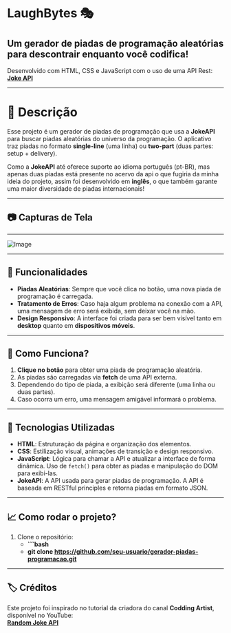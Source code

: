 # **LaughBytes** 🎭


## **Um gerador de piadas de programação aleatórias para descontrair enquanto você codifica!**  
Desenvolvido com HTML, CSS e JavaScript com o uso de uma API Rest: [**Joke API**](https://v2.jokeapi.dev/)

--- 

# 📝 **Descrição**

Esse projeto é um gerador de piadas de programação que usa a **JokeAPI** para buscar piadas aleatórias do universo da programação. O aplicativo traz piadas no formato **single-line** (uma linha) ou **two-part** (duas partes: setup + delivery).

Como a **JokeAPI** até oferece suporte ao idioma português (pt-BR), mas apenas duas piadas está presente no acervo da api o que fugiria da minha ideia do projeto, assim foi desenvolvido em **inglês**, o que também garante uma maior diversidade de piadas internacionais!

---

## 📷 Capturas de Tela

---

![Image](https://github.com/user-attachments/assets/1b4e7aaa-3cfd-4653-b036-8d16fccf6311)

---

## 🔧 **Funcionalidades** 

- **Piadas Aleatórias**: Sempre que você clica no botão, uma nova piada de programação é carregada.
- **Tratamento de Erros**: Caso haja algum problema na conexão com a API, uma mensagem de erro será exibida, sem deixar você na mão.
- **Design Responsivo**: A interface foi criada para ser bem visível tanto em **desktop** quanto em **dispositivos móveis**.

---
  
## 🔄 **Como Funciona?**

1. **Clique no botão** para obter uma piada de programação aleatória.
2. As piadas são carregadas via **fetch** de uma API externa.
3. Dependendo do tipo de piada, a exibição será diferente (uma linha ou duas partes).
4. Caso ocorra um erro, uma mensagem amigável informará o problema.

---

## 🚀 **Tecnologias Utilizadas**

- **HTML**: Estruturação da página e organização dos elementos.
- **CSS**: Estilização visual, animações de transição e design responsivo.
- **JavaScript**: Lógica para chamar a API e atualizar a interface de forma dinâmica. Uso de `fetch()` para obter as piadas e manipulação do DOM para exibi-las.
- **JokeAPI**: A API usada para gerar piadas de programação. A API é baseada em RESTful principles e retorna piadas em formato JSON.

---

## 📈 **Como rodar o projeto?**

1. Clone o repositório:
   - **```bash**
   - **git clone https://github.com/seu-usuario/gerador-piadas-programacao.git**

---

## 🏷️ **Créditos**

Este projeto foi inspirado no tutorial da criadora do canal **Codding Artist**, disponível no YouTube:  
[**Random Joke API**](https://www.youtube.com/watch?v=xHuaEKCldhE&list=PLNCevxogE3fiLT6bEObGeVfHVLnttptKv)
